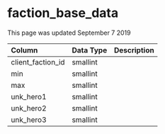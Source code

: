 # faction\_base\_data

This page was updated September 7 2019

| Column | Data Type | Description |
| :--- | :--- | :--- |
| client\_faction\_id | smallint |  |
| min | smallint |  |
| max | smallint |  |
| unk\_hero1 | smallint |  |
| unk\_hero2 | smallint |  |
| unk\_hero3 | smallint |  |

